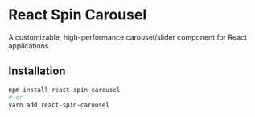 # React Spin Carousel

A customizable, high-performance carousel/slider component for React applications.

## Installation

```bash
npm install react-spin-carousel
# or
yarn add react-spin-carousel
```
